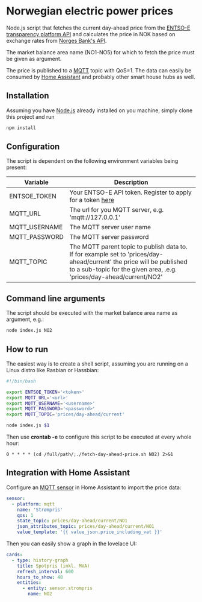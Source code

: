 # Norwegian electric power prices

Node.js script that fetches the current day-ahead price from the [ENTSO-E transparency platform API](https://transparency.entsoe.eu/content/static_content/Static%20content/web%20api/Guide.html)
and calculates the price in NOK based on exchange rates from [Norges Bank's API](https://www.norges-bank.no/en/Statistics/open-data/available-data/).

The market balance area name (NO1-NO5) for which to fetch the price must be given as argument.

The price is published to a [MQTT](https://mqtt.org) topic with QoS=1. The data can easily be consumed by [Home Assistant](https://www.home-assistant.io/) and probably other smart house hubs as well.

## Installation

Assuming you have [Node.js](https://nodejs.org/en/) already installed on you machine, simply clone this
project and run

```sh
npm install
```

## Configuration

The script is dependent on the following environment variables being present:

|Variable|Description|
|---|---|
|ENTSOE_TOKEN|Your ENTSO-E API token. Register to apply for a token [here](https://transparency.entsoe.eu/usrm/user/createPublicUser)|
|MQTT_URL|The url for you MQTT server, e.g. 'mqtt://127.0.0.1'|
|MQTT_USERNAME|The MQTT server user name|
|MQTT_PASSWORD|The MQTT server password|
|MQTT_TOPIC|The MQTT parent topic to publish data to. If for example set to 'prices/day-ahead/current' the price will be published to a sub-topic for the given area, .e.g. 'prices/day-ahead/current/NO2'|

## Command line arguments

The script should be executed with the market balance area name as argument, e.g.:

```sh
node index.js NO2
```

## How to run

The easiest way is to create a shell script, assuming you are running on a Linux distro like Rasbian or Hassbian:

```sh
#!/bin/bash

export ENTSOE_TOKEN='<token>'
export MQTT_URL='<url>'
export MQTT_USERNAME='<username>'
export MQTT_PASSWORD='<password>'
export MQTT_TOPIC='prices/day-ahead/current'

node index.js $1
```

Then use **crontab -e** to configure this script to be executed at every whole hour:

```
0 * * * * (cd /full/path/;./fetch-day-ahead-price.sh NO2) 2>&1
```

## Integration with Home Assistant

Configure an [MQTT sensor](https://www.home-assistant.io/components/sensor.mqtt/) in 
Home Assistant to import the price data:

```yaml
sensor:
  - platform: mqtt
    name: 'Strømpris'
    qos: 1
    state_topic: prices/day-ahead/current/NO1
    json_attributes_topic: prices/day-ahead/current/NO1
    value_template: '{{ value_json.price_including_vat }}'
```

Then you can easily show a graph in the lovelace UI:

```yaml
cards:
  - type: history-graph
    title: Spotpris (inkl. MVA)
    refresh_interval: 600
    hours_to_show: 48
    entities:
      - entity: sensor.strompris
        name: NO2
```
